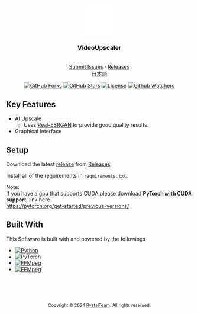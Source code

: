 <br />
<div align="center">
  <a href="https://github.com/Rystal-Team/Rystal-V6/blob/main/assets/logo.png?raw=true">
    <img src="./icon.png" alt="Logo" width="80" height="80">
  </a>
  <h3 align="center">VideoUpscaler</h3>
  <p align="center">
    <br />  
    <a href="https://github.com/Rystal-Team/VideoUpscaler/issues">Submit Issues</a>
    · 
    <a href="https://github.com/Rystal-Team/VideoUpscaler/releases">Releases</a>
    <br />  
    <a href="./README.jp.md">日本語</a>
    <br /> 
  </p>
</div>

<div align="center">



[![GitHub Forks](https://img.shields.io/github/forks/Rystal-Team/VideoUpscaler.svg?style=for-the-badge)](https://github.com/Rystal-Team/Rystal-V6)
[![GitHub Stars](https://img.shields.io/github/stars/Rystal-Team/VideoUpscaler.svg?style=for-the-badge)](https://github.com/Rystal-Team/Rystal-V6)
[![License](https://img.shields.io/github/license/Rystal-Team/VideoUpscaler.svg?style=for-the-badge)](https://github.com/Rystal-Team/Rystal-V6/blob/main/LICENSE)
[![Github Watchers](https://img.shields.io/github/watchers/Rystal-Team/VideoUpscaler.svg?style=for-the-badge)](https://github.com/Rystal-Team/Rystal-V6)

</div>

## Key Features
- AI Upscale
  - Uses [Real-ESRGAN](https://github.com/xinntao/Real-ESRGAN) to provide good quality results.
- Graphical Interface

## Setup
Download the latest [release](https://github.com/Rystal-Team/Rystal-V6/releases/latest) from [Releases](https://github.com/Rystal-Team/Rystal-V6/releases).

Install all of the requirements in `requirements.txt`.

Note: <br>
If you have a gpu that supports CUDA please download **PyTorch with CUDA support**, link here<br>
https://pytorch.org/get-started/previous-versions/

## Built With
This Software is built with and powered by the followings
- [![Python](https://img.shields.io/badge/python-ffffff?style=for-the-badge&logo=python&logoColor=3670A0)](https://www.python.org/)
- [![PyTorch](https://img.shields.io/badge/pytorch-ffffff?style=for-the-badge&logo=pytorch&logoColor=EE4C2C)](https://github.com/yt-dlp/yt-dlp)
- [![FFMpeg](https://img.shields.io/badge/ffmpeg-ffffff?style=for-the-badge&logo=ffmpeg&logoColor=388e3c)](https://ffmpeg.org/)
- [![FFMpeg](https://img.shields.io/badge/opencv-ffffff?style=for-the-badge&logo=opencv&logoColor=5C3EE8)](https://ffmpeg.org/)

<br><br><br>

<div align="center">
  <p><small>Copyright © 2024 <a href="https://rystal.xyz">RystalTeam</a>. All rights reserved.</small></p>
</div>